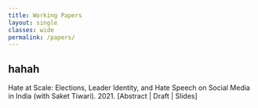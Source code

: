 ```yaml
---
title: Working Papers
layout: single
classes: wide
permalink: /papers/
---
```

## hahah
Hate at Scale: Elections, Leader Identity, and Hate Speech on Social Media in India (with Saket Tiwari). 2021.
[Abstract | Draft | Slides]
